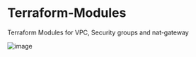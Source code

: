 # Terraform-Modules
Terraform Modules for VPC, Security groups and nat-gateway

![image](https://user-images.githubusercontent.com/42400092/234546627-ebd9447c-6a6c-43f1-8fc7-688f92f96ca2.png)
